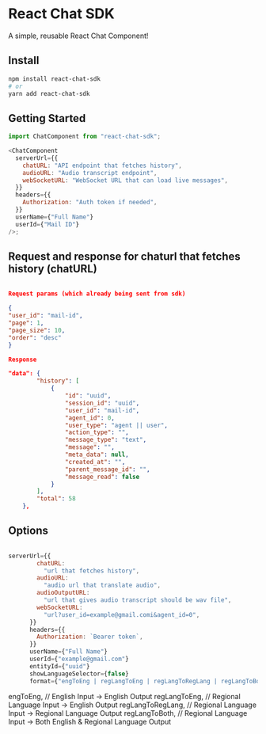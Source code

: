 # React Chat SDK

A simple, reusable React Chat Component!

## Install

```bash
npm install react-chat-sdk
# or
yarn add react-chat-sdk
```

## Getting Started

```js
import ChatComponent from "react-chat-sdk";

<ChatComponent
  serverUrl={{
    chatURL: "API endpoint that fetches history",
    audioURL: "Audio transcript endpoint",
    webSocketURL: "WebSocket URL that can load live messages",
  }}
  headers={{
    Authorization: "Auth token if needed",
  }}
  userName={"Full Name"}
  userId={"Mail ID"}
/>;
```

## Request and response for chaturl that fetches history (chatURL)

```json

Request params (which already being sent from sdk)

{
"user_id": "mail-id",
"page": 1,
"page_size": 10,
"order": "desc"
}

Response

"data": {
        "history": [
            {
                "id": "uuid",
                "session_id": "uuid",
                "user_id": "mail-id",
                "agent_id": 0,
                "user_type": "agent || user",
                "action_type": "",
                "message_type": "text",
                "message": "",
                "meta_data": null,
                "created_at": "",
                "parent_message_id": "",
                "message_read": false
            }
        ],
        "total": 58
    },
```

## Options

```js

serverUrl={{
        chatURL:
          "url that fetches history",
        audioURL:
          "audio url that translate audio",
        audioOutputURL:
          "url that gives audio transcript should be wav file",
        webSocketURL:
          "url?user_id=example@gmail.comi&agent_id=0",
      }}
      headers={{
        Authorization: `Bearer token`,
      }}
      userName={"Full Name"}
      userId={"example@gmail.com"}
      entityId={"uuid"}
      showLanguageSelector={false}
      format={"engToEng | regLangToEng | regLangToRegLang | regLangToBoth"}
```

engToEng, // English Input -> English Output
regLangToEng, // Regional Language Input -> English Output
regLangToRegLang, // Regional Language Input -> Regional Language Output
regLangToBoth, // Regional Language Input -> Both English & Regional Language Output
